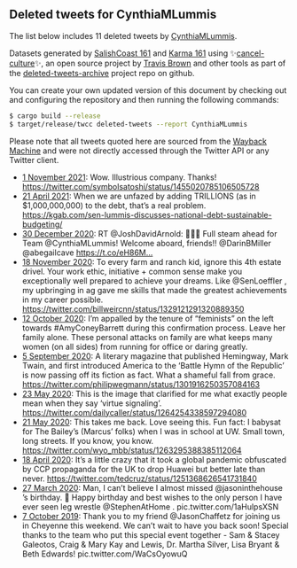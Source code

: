 ## Deleted tweets for CynthiaMLummis

The list below includes 11 deleted tweets by
[CynthiaMLummis](https://twitter.com/CynthiaMLummis).



Datasets generated by [SalishCoast 161](https://twitter.com/SalishCoastA) and [Karma 161](https://twitter.com/KarmaOneSixOne)
using ✨[cancel-culture](https://github.com/travisbrown/cancel-culture)✨, an open source project by [Travis Brown](https://twitter.com/travisbrown) 
and other tools as part of the [deleted-tweets-archive](https://github.com/salcoast/deleted-tweets-archive/) project repo on github.

You can create your own updated version of this document by checking out and configuring the
repository and then running the following commands:

```bash
$ cargo build --release
$ target/release/twcc deleted-tweets --report CynthiaMLummis
```

Please note that all tweets quoted here are sourced from the
[Wayback Machine](https://web.archive.org) and were not directly accessed through the Twitter API or
any Twitter client.

* [ 1 November 2021](https://web.archive.org/web/20211101040456/https://twitter.com/CynthiaMLummis/status/1455023006066135045): Wow. Illustrious company. Thanks! https://twitter.com/symbolsatoshi/status/1455020785106505728
* [21 April 2021](https://web.archive.org/web/20210421012229/https://twitter.com/CynthiaMLummis/status/1384678744447619077): When we are unfazed by adding TRILLIONS (as in $1,000,000,000) to the debt, that’s a real problem. https://kgab.com/sen-lummis-discusses-national-debt-sustainable-budgeting/
* [30 December 2020](https://web.archive.org/web/20201230151222/https://twitter.com/CynthiaMLummis/status/1344300302493757445): RT @JoshDavidArnold: 🚂🚂🚂 Full steam ahead for Team @CynthiaMLummis! Welcome aboard, friends!! @DarinBMiller @abegailcave https://t.co/eH86M…
* [18 November 2020](https://web.archive.org/web/20201118213937/https://twitter.com/CynthiaMLummis/status/1329176509018497027): To every farm and ranch kid, ignore this 4th estate drivel. Your work ethic, initiative + common sense make you exceptionally well prepared to achieve your dreams. Like  @SenLoeffler , my upbringing in ag gave me skills that made the greatest achievements in my career possible. https://twitter.com/billweircnn/status/1329121291320889350
* [12 October 2020](https://web.archive.org/web/20201012213716/https://twitter.com/CynthiaMLummis/status/1315768406487040002): I’m appalled by the tenure of “feminists” on the left towards  #AmyConeyBarrett  during this confirmation process. Leave her family alone. These personal attacks on family are what keeps many women (on all sides) from running for office or daring greatly.
* [ 5 September 2020](https://web.archive.org/web/20200905010358/https://twitter.com/CynthiaMLummis/status/1302049025869389824): A literary magazine that published Hemingway, Mark Twain, and first introduced America to the ‘Battle Hymn of the Republic’ is now passing off its fiction as fact. What a shameful fall from grace. https://twitter.com/philipwegmann/status/1301916250357084163
* [23 May 2020](https://web.archive.org/web/20200523212241/https://twitter.com/CynthiaMLummis/status/1264300673656672261): This is the image that clarified for me what exactly people mean when they say ‘virtue signaling’. https://twitter.com/dailycaller/status/1264254338597294080
* [21 May 2020](https://web.archive.org/web/20200521033316/https://twitter.com/CynthiaMLummis/status/1263311202765111299): This takes me back. Love seeing this. Fun fact: I babysat for The Bailey’s (Marcus’ folks) when I was in school at UW. Small town, long streets. If you know, you know. https://twitter.com/wyo_mbb/status/1263295388385112064
* [18 April 2020](https://web.archive.org/web/20200418202751/https://twitter.com/CynthiaMLummis/status/1251607194879119360): It’s a little crazy that it took a global pandemic obfuscated by CCP propaganda for the UK to drop Huawei but better late than never. https://twitter.com/tedcruz/status/1251368626541731840
* [27 March 2020](https://web.archive.org/web/20200327025355/https://twitter.com/CynthiaMLummis/status/1243367354915905536): Man, I can’t believe I almost missed  @jasoninthehouse ’s birthday. 🎂 Happy birthday and best wishes to the only person I have ever seen leg wrestle  @StephenAtHome . pic.twitter.com/1aHulpsXSN
* [ 7 October 2019](https://web.archive.org/web/20191007153906/https://twitter.com/CynthiaMLummis/status/1181222698774597633): Thank you to my friend  @JasonChaffetz  for joining us in Cheyenne this weekend. We can’t wait to have you back soon! Special thanks to the team who put this special event together - Sam & Stacey Galeotos, Craig & Mary Kay and Lewis, Dr. Martha Silver, Lisa Bryant & Beth Edwards! pic.twitter.com/WaCsOyowuQ
